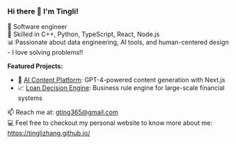 ### Hi there 👋 I'm Tingli!

🚀 Software engineer  
🔧 Skilled in C++, Python, TypeScript, React, Node.js  
📊 Passionate about data engineering, AI tools, and human-centered design - I love solving problems!!

**Featured Projects:**
- 🧠 [AI Content Platform](https://github.com/yourname/project): GPT-4-powered content generation with Next.js
- 📈 [Loan Decision Engine](https://github.com/yourname/loan-engine): Business rule engine for large-scale financial systems

📫 Reach me at: gting365@gmail.com  
💻 Feel free to checkout my personal website to know more about me: https://tinglizhang.github.io/ 
  

